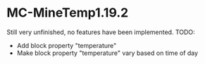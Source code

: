 # MC-MineTemp1.19.2

Still very unfinished, no features have been implemented.
TODO:
- Add block property "temperature"
- Make block property "temperature" vary based on time of day
